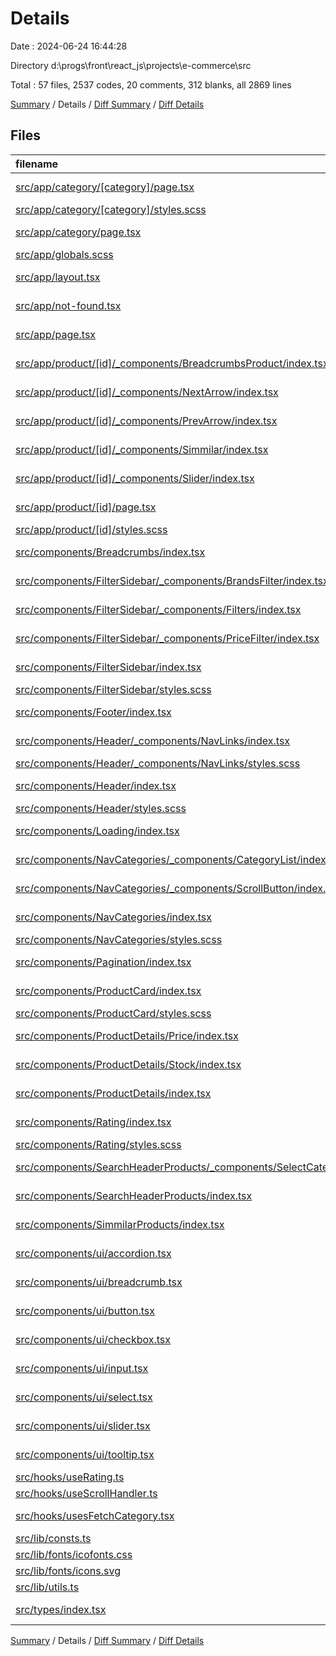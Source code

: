 # Details

Date : 2024-06-24 16:44:28

Directory d:\\progs\\front\\react_js\\projects\\e-commerce\\src

Total : 57 files,  2537 codes, 20 comments, 312 blanks, all 2869 lines

[Summary](results.md) / Details / [Diff Summary](diff.md) / [Diff Details](diff-details.md)

## Files
| filename | language | code | comment | blank | total |
| :--- | :--- | ---: | ---: | ---: | ---: |
| [src/app/category/[category]/page.tsx](/src/app/category/%5Bcategory%5D/page.tsx) | TypeScript JSX | 99 | 0 | 12 | 111 |
| [src/app/category/[category]/styles.scss](/src/app/category/%5Bcategory%5D/styles.scss) | SCSS | 0 | 0 | 1 | 1 |
| [src/app/category/page.tsx](/src/app/category/page.tsx) | TypeScript JSX | 22 | 0 | 3 | 25 |
| [src/app/globals.scss](/src/app/globals.scss) | SCSS | 315 | 18 | 47 | 380 |
| [src/app/layout.tsx](/src/app/layout.tsx) | TypeScript JSX | 38 | 0 | 4 | 42 |
| [src/app/not-found.tsx](/src/app/not-found.tsx) | TypeScript JSX | 23 | 0 | 3 | 26 |
| [src/app/page.tsx](/src/app/page.tsx) | TypeScript JSX | 83 | 0 | 8 | 91 |
| [src/app/product/[id]/_components/BreadcrumbsProduct/index.tsx](/src/app/product/%5Bid%5D/_components/BreadcrumbsProduct/index.tsx) | TypeScript JSX | 19 | 0 | 3 | 22 |
| [src/app/product/[id]/_components/NextArrow/index.tsx](/src/app/product/%5Bid%5D/_components/NextArrow/index.tsx) | TypeScript JSX | 14 | 0 | 3 | 17 |
| [src/app/product/[id]/_components/PrevArrow/index.tsx](/src/app/product/%5Bid%5D/_components/PrevArrow/index.tsx) | TypeScript JSX | 14 | 0 | 3 | 17 |
| [src/app/product/[id]/_components/Simmilar/index.tsx](/src/app/product/%5Bid%5D/_components/Simmilar/index.tsx) | TypeScript JSX | 17 | 0 | 3 | 20 |
| [src/app/product/[id]/_components/Slider/index.tsx](/src/app/product/%5Bid%5D/_components/Slider/index.tsx) | TypeScript JSX | 35 | 0 | 4 | 39 |
| [src/app/product/[id]/page.tsx](/src/app/product/%5Bid%5D/page.tsx) | TypeScript JSX | 63 | 0 | 7 | 70 |
| [src/app/product/[id]/styles.scss](/src/app/product/%5Bid%5D/styles.scss) | SCSS | 16 | 0 | 1 | 17 |
| [src/components/Breadcrumbs/index.tsx](/src/components/Breadcrumbs/index.tsx) | TypeScript JSX | 50 | 0 | 3 | 53 |
| [src/components/FilterSidebar/_components/BrandsFilter/index.tsx](/src/components/FilterSidebar/_components/BrandsFilter/index.tsx) | TypeScript JSX | 42 | 0 | 3 | 45 |
| [src/components/FilterSidebar/_components/Filters/index.tsx](/src/components/FilterSidebar/_components/Filters/index.tsx) | TypeScript JSX | 73 | 0 | 11 | 84 |
| [src/components/FilterSidebar/_components/PriceFilter/index.tsx](/src/components/FilterSidebar/_components/PriceFilter/index.tsx) | TypeScript JSX | 32 | 0 | 2 | 34 |
| [src/components/FilterSidebar/index.tsx](/src/components/FilterSidebar/index.tsx) | TypeScript JSX | 50 | 0 | 3 | 53 |
| [src/components/FilterSidebar/styles.scss](/src/components/FilterSidebar/styles.scss) | SCSS | 37 | 0 | 4 | 41 |
| [src/components/Footer/index.tsx](/src/components/Footer/index.tsx) | TypeScript JSX | 17 | 0 | 4 | 21 |
| [src/components/Header/_components/NavLinks/index.tsx](/src/components/Header/_components/NavLinks/index.tsx) | TypeScript JSX | 33 | 0 | 4 | 37 |
| [src/components/Header/_components/NavLinks/styles.scss](/src/components/Header/_components/NavLinks/styles.scss) | SCSS | 49 | 0 | 2 | 51 |
| [src/components/Header/index.tsx](/src/components/Header/index.tsx) | TypeScript JSX | 20 | 0 | 3 | 23 |
| [src/components/Header/styles.scss](/src/components/Header/styles.scss) | SCSS | 12 | 0 | 3 | 15 |
| [src/components/Loading/index.tsx](/src/components/Loading/index.tsx) | TypeScript JSX | 11 | 0 | 3 | 14 |
| [src/components/NavCategories/_components/CategoryList/index.tsx](/src/components/NavCategories/_components/CategoryList/index.tsx) | TypeScript JSX | 21 | 0 | 4 | 25 |
| [src/components/NavCategories/_components/ScrollButton/index.tsx](/src/components/NavCategories/_components/ScrollButton/index.tsx) | TypeScript JSX | 23 | 0 | 4 | 27 |
| [src/components/NavCategories/index.tsx](/src/components/NavCategories/index.tsx) | TypeScript JSX | 59 | 0 | 8 | 67 |
| [src/components/NavCategories/styles.scss](/src/components/NavCategories/styles.scss) | SCSS | 36 | 0 | 4 | 40 |
| [src/components/Pagination/index.tsx](/src/components/Pagination/index.tsx) | TypeScript JSX | 45 | 0 | 4 | 49 |
| [src/components/ProductCard/index.tsx](/src/components/ProductCard/index.tsx) | TypeScript JSX | 57 | 0 | 3 | 60 |
| [src/components/ProductCard/styles.scss](/src/components/ProductCard/styles.scss) | SCSS | 16 | 0 | 1 | 17 |
| [src/components/ProductDetails/Price/index.tsx](/src/components/ProductDetails/Price/index.tsx) | TypeScript JSX | 28 | 0 | 3 | 31 |
| [src/components/ProductDetails/Stock/index.tsx](/src/components/ProductDetails/Stock/index.tsx) | TypeScript JSX | 28 | 0 | 3 | 31 |
| [src/components/ProductDetails/index.tsx](/src/components/ProductDetails/index.tsx) | TypeScript JSX | 70 | 0 | 3 | 73 |
| [src/components/Rating/index.tsx](/src/components/Rating/index.tsx) | TypeScript JSX | 73 | 0 | 3 | 76 |
| [src/components/Rating/styles.scss](/src/components/Rating/styles.scss) | SCSS | 65 | 0 | 12 | 77 |
| [src/components/SearchHeaderProducts/_components/SelectCategory/index.tsx](/src/components/SearchHeaderProducts/_components/SelectCategory/index.tsx) | TypeScript JSX | 49 | 0 | 4 | 53 |
| [src/components/SearchHeaderProducts/index.tsx](/src/components/SearchHeaderProducts/index.tsx) | TypeScript JSX | 40 | 0 | 4 | 44 |
| [src/components/SimmilarProducts/index.tsx](/src/components/SimmilarProducts/index.tsx) | TypeScript JSX | 38 | 0 | 4 | 42 |
| [src/components/ui/accordion.tsx](/src/components/ui/accordion.tsx) | TypeScript JSX | 50 | 0 | 8 | 58 |
| [src/components/ui/breadcrumb.tsx](/src/components/ui/breadcrumb.tsx) | TypeScript JSX | 105 | 0 | 11 | 116 |
| [src/components/ui/button.tsx](/src/components/ui/button.tsx) | TypeScript JSX | 57 | 0 | 6 | 63 |
| [src/components/ui/checkbox.tsx](/src/components/ui/checkbox.tsx) | TypeScript JSX | 26 | 0 | 5 | 31 |
| [src/components/ui/input.tsx](/src/components/ui/input.tsx) | TypeScript JSX | 21 | 0 | 5 | 26 |
| [src/components/ui/select.tsx](/src/components/ui/select.tsx) | TypeScript JSX | 151 | 0 | 14 | 165 |
| [src/components/ui/slider.tsx](/src/components/ui/slider.tsx) | TypeScript JSX | 24 | 0 | 5 | 29 |
| [src/components/ui/tooltip.tsx](/src/components/ui/tooltip.tsx) | TypeScript JSX | 23 | 0 | 8 | 31 |
| [src/hooks/useRating.ts](/src/hooks/useRating.ts) | TypeScript | 31 | 0 | 11 | 42 |
| [src/hooks/useScrollHandler.ts](/src/hooks/useScrollHandler.ts) | TypeScript | 33 | 0 | 8 | 41 |
| [src/hooks/usesFetchCategory.tsx](/src/hooks/usesFetchCategory.tsx) | TypeScript JSX | 22 | 0 | 6 | 28 |
| [src/lib/consts.ts](/src/lib/consts.ts) | TypeScript | 59 | 0 | 2 | 61 |
| [src/lib/fonts/icofonts.css](/src/lib/fonts/icofonts.css) | CSS | 33 | 2 | 4 | 39 |
| [src/lib/fonts/icons.svg](/src/lib/fonts/icons.svg) | XML | 14 | 0 | 0 | 14 |
| [src/lib/utils.ts](/src/lib/utils.ts) | TypeScript | 17 | 0 | 5 | 22 |
| [src/types/index.tsx](/src/types/index.tsx) | TypeScript JSX | 39 | 0 | 3 | 42 |

[Summary](results.md) / Details / [Diff Summary](diff.md) / [Diff Details](diff-details.md)